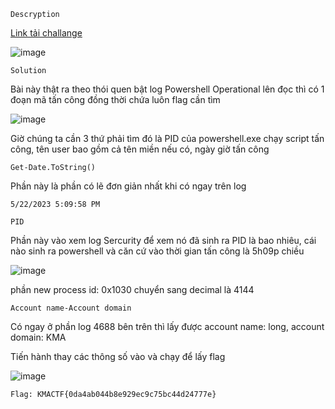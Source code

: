 `Descryption`

[Link tải challange](https://drive.google.com/file/d/1NviejQAGKBE45m6L260WrZ6_I9icJz1-/view?usp=sharing)

![image](https://github.com/hoanga2dtk68/KMACTF2023-lan1/assets/110059218/c9681743-1073-4473-9f40-e998a8e5302e)

`Solution`

Bài này thật ra theo thói quen bật log Powershell Operational lên đọc thì có 1 đoạn mã tấn công đồng thời chứa luôn flag cần tìm

![image](https://github.com/hoanga2dtk68/KMACTF2023-lan1/assets/110059218/d109b47a-256e-4883-bdaa-77976aae25bc)

Giờ chúng ta cần 3 thứ phải tìm đó là PID của powershell.exe chạy script tấn công, tên user bao gồm cả tên miền nếu có, ngày giờ tấn công

`Get-Date.ToString()`

Phần này là phần có lẽ đơn giản nhất khi có ngay trên log

`5/22/2023 5:09:58 PM`

`PID`

Phần này vào xem log Sercurity để xem nó đã sinh ra PID là bao nhiêu, cái nào sinh ra powershell và căn cứ vào thời gian tấn công là 5h09p chiều

![image](https://github.com/hoanga2dtk68/KMACTF2023-lan1/assets/110059218/ef85f573-b88f-4702-aef7-5e1b8854914e)


phần new process id: 0x1030 chuyển sang decimal là 4144

`Account name-Account domain`

Có ngay ở phần log 4688 bên trên thì lấy được account name: long, account domain: KMA

Tiến hành thay các thông số vào và chạy để lấy flag

![image](https://github.com/hoanga2dtk68/KMACTF2023-lan1/assets/110059218/5cee02d1-dc30-4903-a311-4383ec257bad)

`Flag: KMACTF{0da4ab044b8e929ec9c75bc44d24777e}`
